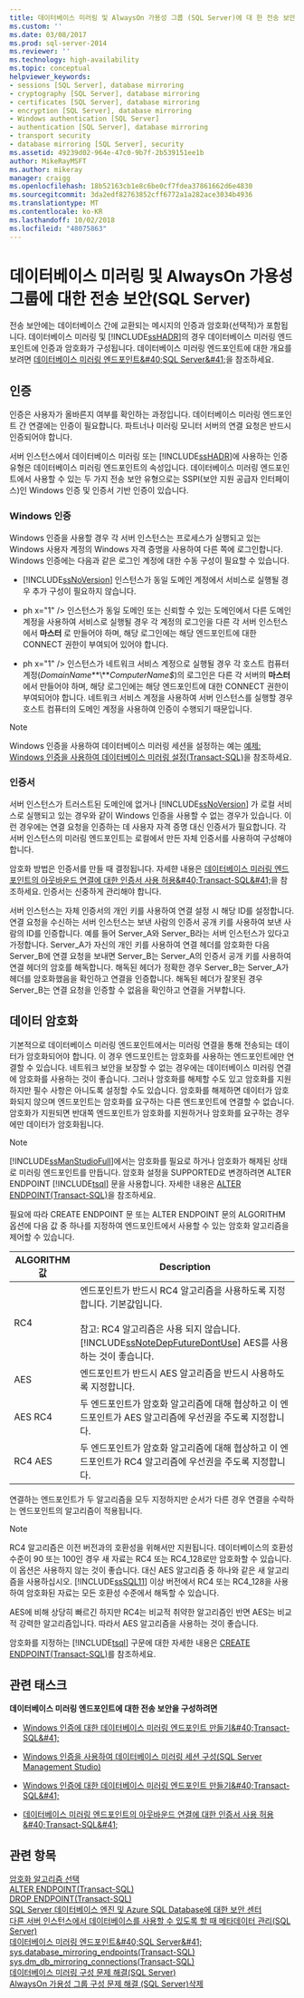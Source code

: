 ```yaml
---
title: 데이터베이스 미러링 및 AlwaysOn 가용성 그룹 (SQL Server)에 대 한 전송 보안 | Microsoft Docs
ms.custom: ''
ms.date: 03/08/2017
ms.prod: sql-server-2014
ms.reviewer: ''
ms.technology: high-availability
ms.topic: conceptual
helpviewer_keywords:
- sessions [SQL Server], database mirroring
- cryptography [SQL Server], database mirroring
- certificates [SQL Server], database mirroring
- encryption [SQL Server], database mirroring
- Windows authentication [SQL Server]
- authentication [SQL Server], database mirroring
- transport security
- database mirroring [SQL Server], security
ms.assetid: 49239d02-964e-47c0-9b7f-2b539151ee1b
author: MikeRayMSFT
ms.author: mikeray
manager: craigg
ms.openlocfilehash: 18b52163cb1e8c6be0cf7fdea37861662d6e4830
ms.sourcegitcommit: 3da2edf82763852cff6772a1a282ace3034b4936
ms.translationtype: MT
ms.contentlocale: ko-KR
ms.lasthandoff: 10/02/2018
ms.locfileid: "48075863"
---
```

# <a name="transport-security-for-database-mirroring-and-alwayson-availability-groups-sql-server"></a>데이터베이스 미러링 및 AlwaysOn 가용성 그룹에 대한 전송 보안(SQL Server)
  전송 보안에는 데이터베이스 간에 교환되는 메시지의 인증과 암호화(선택적)가 포함됩니다. 데이터베이스 미러링 및 [!INCLUDE[ssHADR](../../includes/sshadr-md.md)]의 경우 데이터베이스 미러링 엔드포인트에 인증과 암호화가 구성됩니다. 데이터베이스 미러링 엔드포인트에 대한 개요를 보려면 [데이터베이스 미러링 엔드포인트&amp;#40;SQL Server&amp;#41;](the-database-mirroring-endpoint-sql-server.md)을 참조하세요.  
  

  
##  <a name="Authentication"></a> 인증  
 인증은 사용자가 올바른지 여부를 확인하는 과정입니다. 데이터베이스 미러링 엔드포인트 간 연결에는 인증이 필요합니다. 파트너나 미러링 모니터 서버의 연결 요청은 반드시 인증되어야 합니다.  
  
 서버 인스턴스에서 데이터베이스 미러링 또는 [!INCLUDE[ssHADR](../../includes/sshadr-md.md)]에 사용하는 인증 유형은 데이터베이스 미러링 엔드포인트의 속성입니다. 데이터베이스 미러링 엔드포인트에서 사용할 수 있는 두 가지 전송 보안 유형으로는 SSPI(보안 지원 공급자 인터페이스)인 Windows 인증 및 인증서 기반 인증이 있습니다.  
  
### <a name="windows-authentication"></a>Windows 인증  
 Windows 인증을 사용할 경우 각 서버 인스턴스는 프로세스가 실행되고 있는 Windows 사용자 계정의 Windows 자격 증명을 사용하여 다른 쪽에 로그인합니다. Windows 인증에는 다음과 같은 로그인 계정에 대한 수동 구성이 필요할 수 있습니다.  
  
-   [!INCLUDE[ssNoVersion](../../includes/ssnoversion-md.md)] 인스턴스가 동일 도메인 계정에서 서비스로 실행될 경우 추가 구성이 필요하지 않습니다.  
  
-   ph x="1" /&gt; 인스턴스가 동일 도메인 또는 신뢰할 수 있는 도메인에서 다른 도메인 계정을 사용하여 서비스로 실행될 경우 각 계정의 로그인을 다른 각 서버 인스턴스에서 **마스터** 로 만들어야 하며, 해당 로그인에는 해당 엔드포인트에 대한 CONNECT 권한이 부여되어 있어야 합니다.  
  
-   ph x="1" /&gt; 인스턴스가 네트워크 서비스 계정으로 실행될 경우 각 호스트 컴퓨터 계정(*DomainName***\\***ComputerName$*)의 로그인은 다른 각 서버의 **마스터**에서 만들어야 하며, 해당 로그인에는 해당 엔드포인트에 대한 CONNECT 권한이 부여되어야 합니다. 네트워크 서비스 계정을 사용하여 서버 인스턴스를 실행할 경우 호스트 컴퓨터의 도메인 계정을 사용하여 인증이 수행되기 때문입니다.  
  
> [!NOTE]  
>  Windows 인증을 사용하여 데이터베이스 미러링 세션을 설정하는 예는 [예제: Windows 인증을 사용하여 데이터베이스 미러링 설정&#40;Transact-SQL&#41;](example-setting-up-database-mirroring-using-windows-authentication-transact-sql.md)을 참조하세요.  
  
### <a name="certificates"></a>인증서  
 서버 인스턴스가 트러스트된 도메인에 없거나 [!INCLUDE[ssNoVersion](../../includes/ssnoversion-md.md)] 가 로컬 서비스로 실행되고 있는 경우와 같이 Windows 인증을 사용할 수 없는 경우가 있습니다. 이런 경우에는 연결 요청을 인증하는 데 사용자 자격 증명 대신 인증서가 필요합니다. 각 서버 인스턴스의 미러링 엔드포인트는 로컬에서 만든 자체 인증서를 사용하여 구성해야 합니다.  
  
 암호화 방법은 인증서를 만들 때 결정됩니다. 자세햔 내용은 [데이터베이스 미러링 엔드포인트의 아웃바운드 연결에 대한 인증서 사용 허용&amp;#40;Transact-SQL&amp;#41;](database-mirroring-use-certificates-for-outbound-connections.md)을 참조하세요. 인증서는 신중하게 관리해야 합니다.  
  
 서버 인스턴스는 자체 인증서의 개인 키를 사용하여 연결 설정 시 해당 ID를 설정합니다. 연결 요청을 수신하는 서버 인스턴스는 보낸 사람의 인증서 공개 키를 사용하여 보낸 사람의 ID를 인증합니다. 예를 들어 Server_A와 Server_B라는 서버 인스턴스가 있다고 가정합니다. Server_A가 자신의 개인 키를 사용하여 연결 헤더를 암호화한 다음 Server_B에 연결 요청을 보내면 Server_B는 Server_A의 인증서 공개 키를 사용하여 연결 헤더의 암호를 해독합니다. 해독된 헤더가 정확한 경우 Server_B는 Server_A가 헤더를 암호화했음을 확인하고 연결을 인증합니다. 해독된 헤더가 잘못된 경우 Server_B는 연결 요청을 인증할 수 없음을 확인하고 연결을 거부합니다.  
  
##  <a name="DataEncryption"></a> 데이터 암호화  
 기본적으로 데이터베이스 미러링 엔드포인트에서는 미러링 연결을 통해 전송되는 데이터가 암호화되어야 합니다. 이 경우 엔드포인트는 암호화를 사용하는 엔드포인트에만 연결할 수 있습니다. 네트워크 보안을 보장할 수 없는 경우에는 데이터베이스 미러링 연결에 암호화를 사용하는 것이 좋습니다. 그러나 암호화를 해제할 수도 있고 암호화를 지원하지만 필수 사항은 아니도록 설정할 수도 있습니다. 암호화를 해제하면 데이터가 암호화되지 않으며 엔드포인트는 암호화를 요구하는 다른 엔드포인트에 연결할 수 없습니다. 암호화가 지원되면 반대쪽 엔드포인트가 암호화를 지원하거나 암호화를 요구하는 경우에만 데이터가 암호화됩니다.  
  
> [!NOTE]  
>  [!INCLUDE[ssManStudioFull](../../includes/ssmanstudiofull-md.md)]에서는 암호화를 필요로 하거나 암호화가 해제된 상태로 미러링 엔드포인트를 만듭니다. 암호화 설정을 SUPPORTED로 변경하려면 ALTER ENDPOINT [!INCLUDE[tsql](../../includes/tsql-md.md)] 문을 사용합니다. 자세한 내용은 [ALTER ENDPOINT&#40;Transact-SQL&#41;](/sql/t-sql/statements/alter-endpoint-transact-sql)을 참조하세요.  
  
 필요에 따라 CREATE ENDPOINT 문 또는 ALTER ENDPOINT 문의 ALGORITHM 옵션에 다음 값 중 하나를 지정하여 엔드포인트에서 사용할 수 있는 암호화 알고리즘을 제어할 수 있습니다.  
  
|ALGORITHM 값|Description|  
|---------------------|-----------------|  
|RC4|엔드포인트가 반드시 RC4 알고리즘을 사용하도록 지정합니다. 기본값입니다.<br /><br /> 참고: RC4 알고리즘은 사용 되지 않습니다. [!INCLUDE[ssNoteDepFutureDontUse](../../includes/ssnotedepfuturedontuse-md.md)] AES를 사용하는 것이 좋습니다.|  
|AES|엔드포인트가 반드시 AES 알고리즘을 반드시 사용하도록 지정합니다.|  
|AES RC4|두 엔드포인트가 암호화 알고리즘에 대해 협상하고 이 엔드포인트가 AES 알고리즘에 우선권을 주도록 지정합니다.|  
|RC4 AES|두 엔드포인트가 암호화 알고리즘에 대해 협상하고 이 엔드포인트가 RC4 알고리즘에 우선권을 주도록 지정합니다.|  
  
 연결하는 엔드포인트가 두 알고리즘을 모두 지정하지만 순서가 다른 경우 연결을 수락하는 엔드포인트의 알고리즘이 적용됩니다.  
  
> [!NOTE]  
>  RC4 알고리즘은 이전 버전과의 호환성을 위해서만 지원됩니다. 데이터베이스의 호환성 수준이 90 또는 100인 경우 새 자료는 RC4 또는 RC4_128로만 암호화할 수 있습니다. 이 옵션은 사용하지 않는 것이 좋습니다. 대신 AES 알고리즘 중 하나와 같은 새 알고리즘을 사용하십시오. [!INCLUDE[ssSQL11](../../includes/sssql11-md.md)] 이상 버전에서 RC4 또는 RC4_128을 사용하여 암호화된 자료는 모든 호환성 수준에서 해독할 수 있습니다.  
>   
>  AES에 비해 상당히 빠르긴 하지만 RC4는 비교적 취약한 알고리즘인 반면 AES는 비교적 강력한 알고리즘입니다. 따라서 AES 알고리즘을 사용하는 것이 좋습니다.  
  
 암호화를 지정하는 [!INCLUDE[tsql](../../includes/tsql-md.md)] 구문에 대한 자세한 내용은 [CREATE ENDPOINT&#40;Transact-SQL&#41;](/sql/t-sql/statements/create-endpoint-transact-sql)를 참조하세요.  
  
##  <a name="RelatedTasks"></a> 관련 태스크  
 **데이터베이스 미러링 엔드포인트에 대한 전송 보안을 구성하려면**  
  
-   [Windows 인증에 대한 데이터베이스 미러링 엔드포인트 만들기&amp;#40;Transact-SQL&amp;#41;](create-a-database-mirroring-endpoint-for-windows-authentication-transact-sql.md)  
  
-   [Windows 인증을 사용하여 데이터베이스 미러링 세션 구성&#40;SQL Server Management Studio&#41;](establish-database-mirroring-session-windows-authentication.md)  
  
-   [Windows 인증에 대한 데이터베이스 미러링 엔드포인트 만들기&amp;#40;Transact-SQL&amp;#41;](create-a-database-mirroring-endpoint-for-windows-authentication-transact-sql.md)  
  
-   [데이터베이스 미러링 엔드포인트의 아웃바운드 연결에 대한 인증서 사용 허용&amp;#40;Transact-SQL&amp;#41;](database-mirroring-use-certificates-for-outbound-connections.md)  
  
## <a name="see-also"></a>관련 항목  
 [암호화 알고리즘 선택](../../relational-databases/security/encryption/choose-an-encryption-algorithm.md)   
 [ALTER ENDPOINT&#40;Transact-SQL&#41;](/sql/t-sql/statements/alter-endpoint-transact-sql)   
 [DROP ENDPOINT&#40;Transact-SQL&#41;](/sql/t-sql/statements/drop-endpoint-transact-sql)   
 [SQL Server 데이터베이스 엔진 및 Azure SQL Database에 대한 보안 센터](../../relational-databases/security/security-center-for-sql-server-database-engine-and-azure-sql-database.md)   
 [다른 서버 인스턴스에서 데이터베이스를 사용할 수 있도록 할 때 메타데이터 관리&#40;SQL Server&#41;](../../relational-databases/databases/manage-metadata-when-making-a-database-available-on-another-server.md)   
 [데이터베이스 미러링 엔드포인트&amp;#40;SQL Server&amp;#41;](the-database-mirroring-endpoint-sql-server.md)   
 [sys.database_mirroring_endpoints&#40;Transact-SQL&#41;](/sql/relational-databases/system-catalog-views/sys-database-mirroring-endpoints-transact-sql)   
 [sys.dm_db_mirroring_connections&#40;Transact-SQL&#41;](/sql/relational-databases/system-dynamic-management-views/database-mirroring-sys-dm-db-mirroring-connections)   
 [데이터베이스 미러링 구성 문제 해결&#40;SQL Server&#41;](troubleshoot-database-mirroring-configuration-sql-server.md)   
 [AlwaysOn 가용성 그룹 구성 문제 해결 &#40;SQL Server&#41;삭제](../availability-groups/windows/troubleshoot-always-on-availability-groups-configuration-sql-server.md)
  
  
